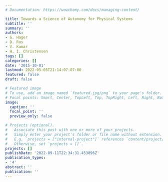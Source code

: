 ```yaml
---
# Documentation: https://wowchemy.com/docs/managing-content/

title: Towards a Science of Autonomy for Physical Systems
subtitle: ''
summary: ''
authors:
- G. Hager
- D. Rus
- V. Kumar
- H. I. Christensen
tags: []
categories: []
date: '2015-10-01'
lastmod: 2022-05-05T21:14:07-07:00
featured: false
draft: false

# Featured image
# To use, add an image named `featured.jpg/png` to your page's folder.
# Focal points: Smart, Center, TopLeft, Top, TopRight, Left, Right, BottomLeft, Bottom, BottomRight.
image:
  caption: ''
  focal_point: ''
  preview_only: false

# Projects (optional).
#   Associate this post with one or more of your projects.
#   Simply enter your project's folder or file name without extension.
#   E.g. `projects = ["internal-project"]` references `content/project/deep-learning/index.md`.
#   Otherwise, set `projects = []`.
projects: []
publishDate: '2022-09-11T22:34:31.453896Z'
publication_types:
- '4'
abstract: ''
publication: ''
---
```

